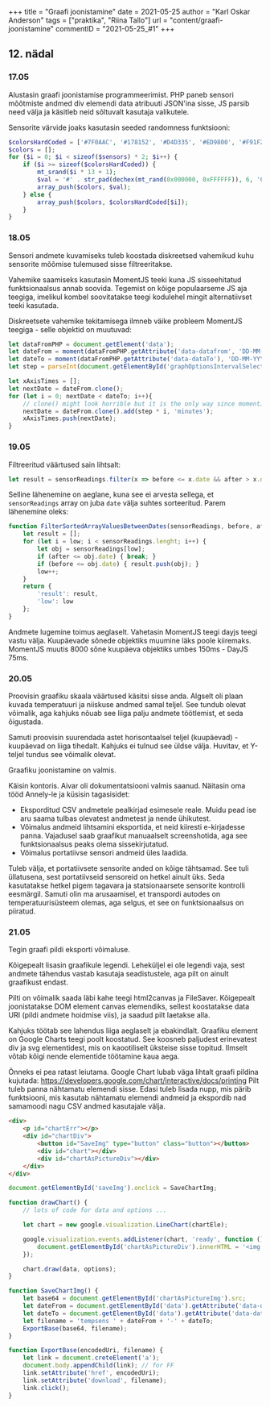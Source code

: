 +++
title = "Graafi joonistamine"
date = 2021-05-25
author = "Karl Oskar Anderson"
tags = ["praktika", "Riina Tallo"]
url = "content/graafi-joonistamine"
commentID = "2021-05-25_#1"
+++

## 12. nädal

### 17.05
Alustasin graafi joonistamise programmeerimist. PHP paneb sensori mõõtmiste andmed div elemendi data atribuuti JSON'ina sisse, JS parsib need välja ja käsitleb neid sõltuvalt kasutaja valikutele.

Sensorite värvide joaks kasutasin seeded randomness funktsiooni:
```PHP
$colorsHardCoded = ['#7F0AAC', '#178152', '#D4D335', '#ED9800', '#F91F2E'];
$colors = [];
for ($i = 0; $i < sizeof($sensors) * 2; $i++) {
    if ($i >= sizeof($colorsHardCoded)) {
        mt_srand($i * 13 + 1);
        $val = '#' . str_pad(dechex(mt_rand(0x000000, 0xFFFFFF)), 6, '0', STR_PAD_RIGHT);
        array_push($colors, $val);
    } else {
        array_push($colors, $colorsHardCoded[$i]);
    }
}
```

### 18.05
Sensori andmete kuvamiseks tuleb koostada diskreetsed vahemikud kuhu sensorite mõõmise tulemused sisse filtreeritakse. 

Vahemike saamiseks kasutasin MomentJS teeki kuna JS sisseehitatud funktsionaalsus annab soovida. Tegemist on kõige populaarseme JS aja teegiga, imelikul kombel soovitatakse teegi kodulehel mingit alternatiivset teeki kasutada.

Diskreetsete vahemike tekitamisega ilmneb väike probleem MomentJS teegiga - selle objektid on muutuvad:
```js
let dataFromPHP = document.getElement('data');
let dateFrom = moment(dataFromPHP.getAttribute('data-datafrom', 'DD-MM-YYYY, HH:mm'))
let dateTo = moment(dataFromPHP.getAttribute('data-dataTo'), 'DD-MM-YYYY, HH:mm')
let step = parseInt(document.getElementById('graphOptionsIntervalSelect').value)

let xAxisTimes = [];
let nextDate = dateFrom.clone();
for (let i = 0; nextDate < dateTo; i++){
    // clone() might look horrible but it is the only way since momentJS object is mutable
    nextDate = dateFrom.clone().add(step * i, 'minutes');  
    xAxisTimes.push(nextDate);
}
```

### 19.05

Filtreeritud väärtused sain lihtsalt:

```js
let result = sensorReadings.filter(x => before <= x.date && after > x.date);
```

Selline lähenemine on aeglane, kuna see ei arvesta sellega, et `sensorReadings` array on juba `date` välja suhtes sorteeritud. Parem lähenemine oleks:

```js
function FilterSortedArrayValuesBetweenDates(sensorReadings, before, after, low) {
    let result = [];
    for (let i = low; i < sensorReadings.lenght; i++) {
        let obj = sensorReadings[low];
        if (after <= obj.date) { break; }
        if (before <= obj.date) { result.push(obj); }
        low++;
    }
    return {
        'result': result,
        'low': low
    };
}
```

Andmete lugemine toimus aeglaselt. Vahetasin MomentJS teegi dayjs teegi vastu välja. Kuupäevade sõnede objektiks muumine läks poole kiiremaks. MomentJS muutis 8000 sõne kuupäeva objektiks umbes 150ms - DayJS 75ms.

### 20.05

Proovisin graafiku skaala väärtused käsitsi sisse anda. Algselt oli plaan kuvada temperatuuri ja niiskuse andmed samal teljel. See tundub olevat võimalik, aga kahjuks nõuab see liiga palju andmete töötlemist, et seda õigustada.

Samuti proovisin suurendada astet horisontaalsel teljel (kuupäevad) - kuupäevad on liiga tihedalt. Kahjuks ei tulnud see üldse välja. Huvitav, et Y-teljel tundus see võimalik olevat.

Graafiku joonistamine on valmis.

Käisin kontoris. Aivar oli dokumentatsiooni valmis saanud. Näitasin oma tööd Annely-le ja küsisin tagasisidet:
* Eksporditud CSV andmetele pealkirjad esimesele reale. Muidu pead ise aru saama tulbas olevatest andmetest ja nende ühikutest.
* Võimalus andmeid lihtsamini eksportida, et neid kiiresti e-kirjadesse panna. Vajadusel saab graafikut manuaalselt screenshotida, aga see funktsionaalsus peaks olema sissekirjutatud.
* Võimalus portatiivse sensori andmeid üles laadida.

Tuleb välja, et portatiivsete sensorite anded on kõige tähtsamad. See tuli üllatusena, sest portatiivseid sensoreid on hetkel ainult üks. Seda kasutatakse hetkel pigem tagavara ja statsionaarsete sensorite kontrolli eesmärgil. Samuti olin ma arusaamisel, et transpordi autodes on temperatuurisüsteem olemas, aga selgus, et see on funktsionaalsus on piiratud.

### 21.05
Tegin graafi pildi eksporti võimaluse.

Kõigepealt lisasin graafikule legendi. Leheküljel ei ole legendi vaja, sest andmete tähendus vastab kasutaja seadistustele, aga pilt on ainult graafikust endast.

Pilti on võimalik saada läbi kahe teegi html2canvas ja FileSaver. Kõigepealt joonistatakse DOM element canvas elemendiks, sellest koostatakse data URI (pildi andmete hoidmise viis), ja saadud pilt laetakse alla.

Kahjuks töötab see lahendus liiga aeglaselt ja ebakindlalt. Graafiku element on Google Charts teegi poolt koostatud. See koosneb paljudest erinevatest div ja svg elementidest, mis on kaootiliselt üksteise sisse topitud. Ilmselt võtab kõigi nende elementide töötamine kaua aega.

Õnneks ei pea ratast leiutama. Google Chart lubab väga lihtalt graafi pildina kujutada: 
https://developers.google.com/chart/interactive/docs/printing
Pilt tuleb panna nähtamatu elemendi sisse. Edasi tuleb lisada nupp, mis pärib funktsiooni, mis kasutab nähtamatu elemendi andmeid ja ekspordib nad samamoodi nagu CSV andmed kasutajale välja.

```html
<div>
    <p id="chartErr"></p>
    <div id="chartDiv">
        <button id="SaveImg" type="button" class="button"></button>
        <div id="chart"></div>
        <div id="chartAsPictureDiv"></div>
    </div>
</div>
```

```js
document.getElementById('saveImg').onclick = SaveChartImg;

function drawChart() {
    // lots of code for data and options ...

    let chart = new google.visualization.LineChart(chartEle);

    google.visualization.events.addListener(chart, 'ready', function () {
        document.getElementById('chartAsPictureDiv').innerHTML = '<img id="chartAsPictureImg" src="' + chart.getImageURI() + '">';
    });

    chart.draw(data, options);
}

function SaveChartImg() {
    let base64 = document.getElementById('chartAsPictureImg').src;
    let dateFrom = document.getElementById('data').getAttribute('data-dataFrom');
    let dateTo = document.getElementById('data').getAttribute('data-dataTo');
    let filename = 'tempsens ' + dateFrom + '-' + dateTo;
    ExportBase(base64, filename);
}

function ExportBase(encodedUri, filename) {
    let link = document.creteElement('a');
    document.body.appendChild(link); // for FF
    link.setAttribute('href', encodedUri);
    link.setAttribute('download', filename);
    link.click();
}
```
